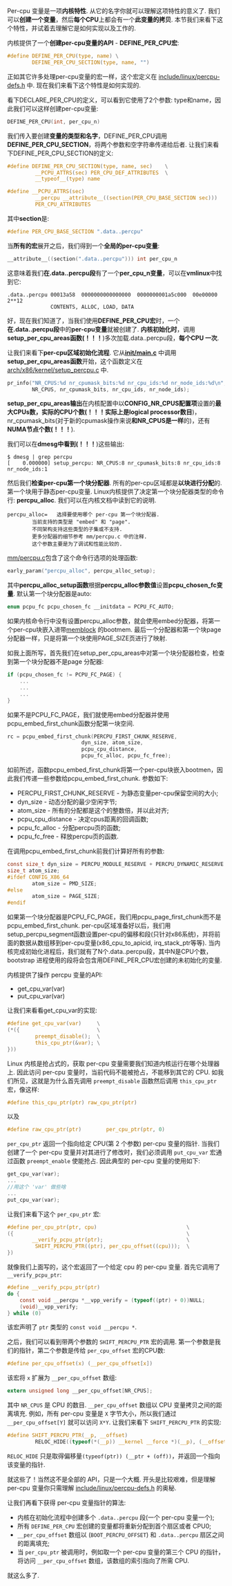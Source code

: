 
Per\-cpu 变量是一项**内核特性**. 从它的名字你就可以理解这项特性的意义了. 我们可以**创建一个变量**，然后**每个CPU**上都会有一个**此变量的拷贝**. 本节我们来看下这个特性，并试着去理解它是如何实现以及工作的. 

内核提供了一个**创建per\-cpu变量的API** \- **DEFINE\_PER\_CPU宏**: 

```C
#define DEFINE_PER_CPU(type, name) \
        DEFINE_PER_CPU_SECTION(type, name, "")
```

正如其它许多处理per\-cpu变量的宏一样，这个宏定义在 [include/linux/percpu-defs.h](https://github.com/torvalds/linux/blob/master/include/linux/percpu-defs.h) 中. 现在我们来看下这个特性是如何实现的. 

看下DECLARE\_PER\_CPU的定义，可以看到它使用了2个参数: type和name，因此我们可以这样创建per\-cpu变量: 

```C
DEFINE_PER_CPU(int, per_cpu_n)
```

我们传入要创建**变量的类型和名字**，DEFINE\_PER\_CPU调用**DEFINE\_PER\_CPU\_SECTION**，将两个参数和空字符串传递给后者. 让我们来看下DEFINE\_PER\_CPU\_SECTION的定义: 

```C
#define DEFINE_PER_CPU_SECTION(type, name, sec)    \
         __PCPU_ATTRS(sec) PER_CPU_DEF_ATTRIBUTES  \
         __typeof__(type) name
```

```C
#define __PCPU_ATTRS(sec)                                                \
         __percpu __attribute__((section(PER_CPU_BASE_SECTION sec)))     \
         PER_CPU_ATTRIBUTES
```

其中**section**是:

```C
#define PER_CPU_BASE_SECTION ".data..percpu"
```

当**所有的宏**展开之后，我们得到一个**全局的per\-cpu变量**: 

```C
__attribute__((section(".data..percpu"))) int per_cpu_n
```

这意味着我们**在.data..percpu段**有了一个**per\_cpu\_n变量**，可以在**vmlinux**中找到它: 

```
.data..percpu 00013a58  0000000000000000  0000000001a5c000  00e00000  2**12
              CONTENTS, ALLOC, LOAD, DATA
```

好，现在我们知道了，当我们使用**DEFINE\_PER\_CPU宏**时，一个**在.data..percpu段**中的**per\-cpu变量**就被创建了. **内核初始化时**，调用**setup\_per\_cpu\_areas函数(！！！**)多次加载.data..percpu段，**每个CPU 一次**. 

让我们来看下**per\-cpu区域初始化流程**. 它从[**init/main.c**](https://github.com/torvalds/linux/blob/master/init/main.c) 中调用**setup\_per\_cpu\_areas函数**开始，这个函数定义在 [arch/x86/kernel/setup_percpu.c](https://github.com/torvalds/linux/blob/master/arch/x86/kernel/setup_percpu.c) 中. 

```C
pr_info("NR_CPUS:%d nr_cpumask_bits:%d nr_cpu_ids:%d nr_node_ids:%d\n",
        NR_CPUS, nr_cpumask_bits, nr_cpu_ids, nr_node_ids);
```

**setup\_per\_cpu\_areas输出**在内核配置中以**CONFIG\_NR\_CPUS配置项**设置的**最大CPUs数，实际的CPU个数(！！！实际上是logical processor数目**)，nr\_cpumask\_bits(对于新的cpumask操作来说**和NR\_CPUS是一样**的)，还有**NUMA节点个数(！！！**). 

我们可以在**dmesg中看到(！！！**)这些输出: 

```
$ dmesg | grep percpu
[    0.000000] setup_percpu: NR_CPUS:8 nr_cpumask_bits:8 nr_cpu_ids:8 nr_node_ids:1
```

然后我们**检查per\-cpu第一个块分配器**. 所有的per\-cpu区域都是**以块进行分配**的. 第一个块用于静态per\-cpu变量. Linux内核提供了决定第一个块分配器类型的命令行: **percpu\_alloc**. 我们可以在内核文档中读到它的说明. 

```
percpu_alloc=	选择要使用哪个 per-cpu 第一个块分配器. 
		当前支持的类型是 "embed" 和 "page". 
        不同架构支持这些类型的子集或不支持. 
        更多分配器的细节参考 mm/percpu.c 中的注释. 
        这个参数主要是为了调试和性能比较的. 
```

[mm/percpu.c](https://github.com/torvalds/linux/blob/master/mm/percpu.c)包含了这个命令行选项的处理函数: 

```C
early_param("percpu_alloc", percpu_alloc_setup);
```

其中**percpu\_alloc\_setup函数**根据**percpu\_alloc参数值**设置**pcpu\_chosen\_fc变量**. 默认第一个块分配器是auto: 

```C
enum pcpu_fc pcpu_chosen_fc __initdata = PCPU_FC_AUTO;
```

如果内核命令行中没有设置percpu\_alloc参数，就会使用embed分配器，将第一个per\-cpu块嵌入进带[memblock](http://0xax.gitbooks.io/linux-insides/content/MM/linux-mm-1.html) 的bootmem. 最后一个分配器和第一个块page分配器一样，只是将第一个块使用PAGE\_SIZE页进行了映射. 

如我上面所写，首先我们在setup\_per\_cpu\_areas中对第一个块分配器检查，检查到第一个块分配器不是page 分配器: 

```C
if (pcpu_chosen_fc != PCPU_FC_PAGE) {
    ...
    ...
    ...
}
```

如果不是PCPU\_FC\_PAGE，我们就使用embed分配器并使用pcpu\_embed\_first\_chunk函数分配第一块空间. 

```C
rc = pcpu_embed_first_chunk(PERCPU_FIRST_CHUNK_RESERVE,
					    dyn_size, atom_size,
					    pcpu_cpu_distance,
					    pcpu_fc_alloc, pcpu_fc_free);
```

如前所述，函数pcpu\_embed\_first\_chunk将第一个per\-cpu块嵌入bootmen，因此我们传递一些参数给pcpu\_embed\_first\_chunk. 参数如下: 

- PERCPU\_FIRST\_CHUNK\_RESERVE - 为静态变量per\-cpu保留空间的大小; 
- dyn\_size - 动态分配的最少空闲字节; 
- atom\_size - 所有的分配都是这个的整数倍，并以此对齐; 
- pcpu\_cpu\_distance - 决定cpus距离的回调函数; 
- pcpu\_fc\_alloc - 分配percpu页的函数; 
- pcpu\_fc\_free - 释放percpu页的函数. 

在调用pcpu\_embed\_first\_chunk前我们计算好所有的参数: 

```C
const size_t dyn_size = PERCPU_MODULE_RESERVE + PERCPU_DYNAMIC_RESERVE - PERCPU_FIRST_CHUNK_RESERVE;
size_t atom_size;
#ifdef CONFIG_X86_64
		atom_size = PMD_SIZE;
#else
		atom_size = PAGE_SIZE;
#endif
```

如果第一个块分配器是PCPU\_FC\_PAGE，我们用pcpu\_page\_first\_chunk而不是pcpu\_embed\_first\_chunk. per\-cpu区域准备好以后，我们用setup\_percpu\_segment函数设置per\-cpu的偏移和段(只针对x86系统)，并将前面的数据从数组移到per\-cpu变量(x86\_cpu\_to\_apicid, irq\_stack\_ptr等等). 当内核完成初始化进程后，我们就有了N个.data..percpu段，其中N是CPU个数，bootstrap 进程使用的段将会包含用DEFINE\_PER\_CPU宏创建的未初始化的变量. 

内核提供了操作 percpu 变量的API: 

- get\_cpu\_var(var)
- put\_cpu\_var(var)

让我们来看看get\_cpu\_var的实现: 

```C
#define get_cpu_var(var)     \
(*({                         \
         preempt_disable();  \
         this_cpu_ptr(&var); \
}))
```

Linux 内核是抢占式的，获取 per-cpu 变量需要我们知道内核运行在哪个处理器上. 因此访问 per-cpu 变量时，当前代码不能被抢占，不能移到其它的 CPU. 如我们所见，这就是为什么首先调用 `preempt_disable` 函数然后调用 `this_cpu_ptr` 宏，像这样: 

```C
#define this_cpu_ptr(ptr) raw_cpu_ptr(ptr)
```

以及

```C
#define raw_cpu_ptr(ptr)        per_cpu_ptr(ptr, 0)
```

`per_cpu_ptr` 返回一个指向给定 CPU(第 2 个参数) per-cpu 变量的指针. 当我们创建了一个 per-cpu 变量并对其进行了修改时，我们必须调用 `put_cpu_var` 宏通过函数 `preempt_enable` 使能抢占. 因此典型的 per-cpu 变量的使用如下: 

```C
get_cpu_var(var);
...
//用这个 'var' 做些啥
...
put_cpu_var(var);
```

让我们来看下这个 `per_cpu_ptr` 宏: 

```C
#define per_cpu_ptr(ptr, cpu)                             \
({                                                        \
        __verify_pcpu_ptr(ptr);                           \
         SHIFT_PERCPU_PTR((ptr), per_cpu_offset((cpu)));  \
})
```

就像我们上面写的，这个宏返回了一个给定 cpu 的 per-cpu 变量. 首先它调用了 `__verify_pcpu_ptr`: 

```C
#define __verify_pcpu_ptr(ptr)
do {
	const void __percpu *__vpp_verify = (typeof((ptr) + 0))NULL;
	(void)__vpp_verify;
} while (0)
```

该宏声明了 `ptr` 类型的 `const void __percpu *`. 

之后，我们可以看到带两个参数的 `SHIFT_PERCPU_PTR` 宏的调用. 第一个参数是我们的指针，第二个参数是传给 `per_cpu_offset` 宏的CPU数: 

```C
#define per_cpu_offset(x) (__per_cpu_offset[x])
```

该宏将 `x` 扩展为 `__per_cpu_offset` 数组: 

```C
extern unsigned long __per_cpu_offset[NR_CPUS];
```

其中 `NR_CPUS` 是 CPU 的数目. `__per_cpu_offset` 数组以 CPU 变量拷贝之间的距离填充. 例如，所有 per-cpu 变量是 `X` 字节大小，所以我们通过 `__per_cpu_offset[Y]` 就可以访问 `X*Y`. 让我们来看下 `SHIFT_PERCPU_PTR` 的实现: 

```C
#define SHIFT_PERCPU_PTR(__p, __offset)                                 \
         RELOC_HIDE((typeof(*(__p)) __kernel __force *)(__p), (__offset))
```

`RELOC_HIDE` 只是取得偏移量`(typeof(ptr)) (__ptr + (off))`，并返回一个指向该变量的指针. 

就这些了！当然这不是全部的 API，只是一个大概. 开头是比较艰难，但是理解 per-cpu 变量你只需理解 [include/linux/percpu-defs.h](https://github.com/torvalds/linux/blob/master/include/linux/percpu-defs.h) 的奥秘. 

让我们再看下获得 per-cpu 变量指针的算法: 

* 内核在初始化流程中创建多个 `.data..percpu` 段(一个 per-cpu 变量一个); 
* 所有 `DEFINE_PER_CPU` 宏创建的变量都将重新分配到首个扇区或者 CPU0; 
* `__per_cpu_offset` 数组以 (`BOOT_PERCPU_OFFSET`) 和 `.data..percpu` 扇区之间的距离填充; 
* 当 `per_cpu_ptr` 被调用时，例如取一个 per-cpu 变量的第三个 CPU 的指针，将访问 `__per_cpu_offset` 数组，该数组的索引指向了所需 CPU. 

就这么多了. 